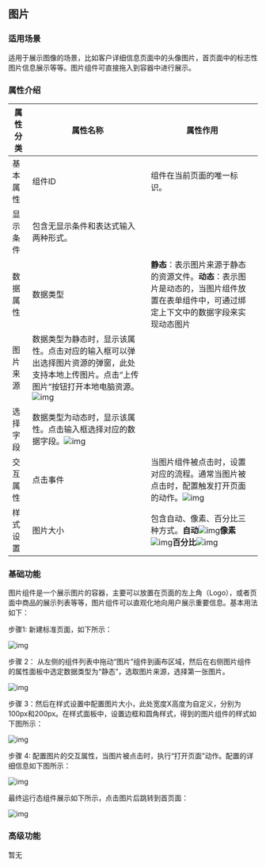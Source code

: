 ## **图片**

### **适用场景**

适用于展示图像的场景，比如客户详细信息页面中的头像图片，首页面中的标志性图片信息展示等等。图片组件可直接拖入到容器中进行展示。

### **属性介绍**

| 属性分类 | 属性名称                                                     | 属性作用                                                     |
| -------- | ------------------------------------------------------------ | ------------------------------------------------------------ |
| 基本属性 | 组件ID                                                       | 组件在当前页面的唯一标识。                                   |
| 显示条件 | 包含无显示条件和表达式输入两种形式。                         |                                                              |
| 数据属性 | 数据类型                                                     | **静态**：表示图片来源于静态的资源文件。**动态**：表示图片是动态的，当图片组件放置在表单组件中，可通过绑定上下文中的数据字段来实现动态图片 |
| 图片来源 | 数据类型为静态时，显示该属性。点击对应的输入框可以弹出选择图片资源的弹窗，此处支持本地上传图片。点击“上传图片”按钮打开本地电脑资源。![img](https://main.qcloudimg.com/raw/0264f4b1cc40c9b10eaeb07307ad03ca.png) |                                                              |
| 选择字段 | 数据类型为动态时，显示该属性。点击输入框选择对应的数据字段。![img](https://main.qcloudimg.com/raw/22cd9cb0a0246bc17d1271315b515e25.png) |                                                              |
| 交互属性 | 点击事件                                                     | 当图片组件被点击时，设置对应的流程。通常当图片被点击时，配置触发打开页面的动作。![img](https://main.qcloudimg.com/raw/d1a4240122ce2fd3fea418a8b093e5ec.png) |
| 样式设置 | 图片大小                                                     | 包含自动、像素、百分比三种方式。**自动**![img](https://main.qcloudimg.com/raw/9109fdac417fda5f1fc73e6b7e17a25b.png)**像素**![img](https://main.qcloudimg.com/raw/411c8831695163026d39ecbf6dfeb799.png)**百分比**![img](https://main.qcloudimg.com/raw/d29907d242fde265be09c306f8ce1ebb.png) |



### **基础功能**

图片组件是一个展示图片的容器，主要可以放置在页面的左上角（Logo），或者页面中商品的展示列表等等，图片组件可以直观化地向用户展示重要信息。基本用法如下：

步骤1: 新建标准页面，如下所示：

![img](https://main.qcloudimg.com/raw/fd2a2c3ce4a966a8abfa4c4e0b36182c.png)

步骤 2： 从左侧的组件列表中拖动“图片”组件到画布区域，然后在右侧图片组件的属性面板中选定数据类型为“静态”，选取图片来源，选择第一张图片。

![img](https://main.qcloudimg.com/raw/b798314849f607e27ea2ae36462c464a.png)

步骤 3：然后在样式设置中配置图片大小，此处宽度X高度为自定义，分别为100px和200px。在样式面板中，设置边框和圆角样式，得到的图片组件的样式如下图所示：

![img](https://main.qcloudimg.com/raw/f82605d9cefc41c26a0d9176d61683bf.png)

步骤 4: 配置图片的交互属性，当图片被点击时，执行“打开页面”动作。配置的详细信息如下图所示：

![img](https://main.qcloudimg.com/raw/5529fbad545a294c41d3aceeb0ad93fc.png)

最终运行态组件展示如下所示，点击图片后跳转到首页面：

![img](https://main.qcloudimg.com/raw/f289e35f454cc303b1e8e29e69c20c7a.png)

### **高级功能**

暂无
